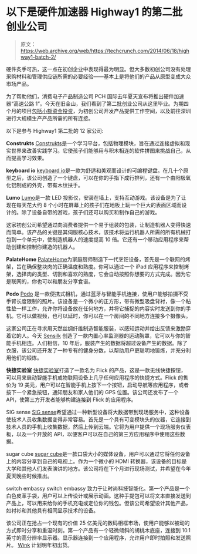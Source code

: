 # 以下是硬件加速器 Highway1 的第二批创业公司

> 原文：<https://web.archive.org/web/https://techcrunch.com/2014/06/18/highway1-batch-2/>

硬件炙手可热，这一点在初创企业中表现得最为明显。但大多数初创公司没有处理采购材料和管理供应链所需的必要经验——基本上是将他们的产品从原型变成大众市场产品。

为了帮助他们，消费电子产品制造公司 PCH 国际去年夏天宣布将推出硬件加速器“高速公路 1”。今天在旧金山，我们看到了第二批创业公司从这里毕业。为期四个月的项目[包括小额资金投资](https://web.archive.org/web/20230323204520/https://techcrunch.com/2014/05/08/highway-1-is-ramping-up-in-their-search-for-startups-with-50000/)，为初创公司开发产品提供工作空间，以及前往深圳进行大规模生产产品所需的所有连接。

以下是参与 Highway1 第二批的 12 家公司:

**Construkts**
[Construkts](https://web.archive.org/web/20230323204520/http://www.construkts.com/)是一个学习平台，包括物理模块，旨在通过连接虚拟和现实世界来改善实践学习。它使孩子们能够用与积木相连的软件拼图来挑战自己，从而提高学习效果。

**keyboard io**
[keyboard io](https://web.archive.org/web/20230323204520/http://www.keyboard.io/)是一款为舒适和美观而设计的可编程键盘。在几十个原型之后，该公司创造了一个键盘，可以在你的手指下成行排列，还有一个由阳极氧化铝制成的外壳，带有木纹扶手。

**Lumo**
[Lumo](https://web.archive.org/web/20230323204520/http://www.lumoplay.com/)是一款 LED 投影仪，安装在墙上，支持互动游戏。该设备是为了让现在每天花大约 8 个小时在屏幕上的孩子们在地板上玩一个巨大的表面区域而设计的。除了设备自带的游戏，孩子们还可以购买和制作自己的游戏。

这家初创公司希望通过向消费者提供一个易于组装的包装，让制造机器人变得快速而简单。该产品的关键是其伺服核心技术，该技术将运行机器人所需的所有机械打包到一个单元中，使制造机器人的速度提高 10 倍。它还有一个移动应用程序来帮助创建和控制你建造的机器人。

**PalateHome**
[PalateHome](https://web.archive.org/web/20230323204520/http://www.palatehome.com/)为家庭厨师制造下一代烹饪设备，首先是一个联网的烤架，旨在确保整块肉的正确温度和熟度。你可以通过一个 iPad 应用程序来控制烤架，选择肉的类型、切割和喜欢的熟度，它会自动按照你想要的方式完成。因为它是联网的，你也可以和朋友分享食谱。

**Podo**
[Podo](https://web.archive.org/web/20230323204520/http://www.mypodo.com/) 是一款便携式相机，通过蓝牙与智能手机连接，使用户能够拍摄不受手臂长度限制的照片。该设备是一个微小的正方形，带有微型吸盘背衬，像一个粘性垫一样工作，允许你将设备放在任何地方，并将它捕捉的内容实时发送到你的手机。它可以做视频，也可以延时，你可以在一个房间的不同地方连接多个摄像头。

这家公司正在寻求用天然丝绸纤维制造智能服装，以感知运动并给出反馈来激励穿着它的人。今天 [Sensilk](https://web.archive.org/web/20230323204520/http://www.sensilk.com/) 创造了一款内置心率监测器的运动胸罩，它可以与你的智能手机相连。人们相信，10 年后，服装产生的数据将超过设备产生的数据。除了衣服，该公司还开发了一种专有的健身分数，以帮助用户更聪明地锻炼，并充分利用他们的锻炼。

**快捷实验室**
[快捷实验室](https://web.archive.org/web/20230323204520/http://shortcutlabs.com/)打造了一款名为 Flick 的产品，这是一款无线快捷按钮，可以用来启动智能手机或物联网设备上几乎任何应用程序的快捷方式。Flick 的售价为 19 美元，用户可以在智能手机上按下一个按钮，启动导航等应用程序，或者按下一个紧急按钮，通知朋友和家人他们的 GPS 位置。该公司还发布了一个 API，使第三方开发者能够构建连接到 Flick 的应用程序。

SIG sense
[SIG sense](https://web.archive.org/web/20230323204520/http://www.sigsensetech.com/)希望通过一种新型设备将大数据带到现场服务中，这种设备使技术人员收集数据变得非常容易。首先是一个具有可变模块头的仪器，它连接到技术人员的手机上收集数据，然后上传到云端。它将为用户提供一个现场服务仪表板，以及一个开放的 API，以便客户可以在自己的第三方应用程序中使用这些数据。

sugar cube
[sugar cube](https://web.archive.org/web/20230323204520/https://www.getsugarcube.com/)是一款口袋大小的媒体设备，用户可以通过它将任何设备上的内容分享到自己的电视上。作为一个微小的 HDMI 转换器，该设备的目标是大学和其他人们发表演讲的地方。该公司将在下个月进行现场测试，并希望在今年夏天晚些时候推出。

switch embassy
switch embassy 致力于让时尚科技智能化。第一个产品是一个白色皮革手袋，用户可以上传设计或展示动画。这种手提包可以将文本直接发送到产品上，可以用来给你的手机充电或定位你的钱包。但该公司希望设计其他产品，如衬衫和其他具有相同显示技术的设备。

该公司正在抢占一个现有的价值 25 亿美元的数码相框市场，使用户能够以被动的方式即时分享和重温时刻。第一个产品有一个轻微倾斜的胡桃木底座，连接到 10.1 英寸的高分辨率显示器。显示器连接到一个应用程序，允许用户即时拍照和发送照片。 [Wink](https://web.archive.org/web/20230323204520/http://www.smartpictureframe.com/) 计划明年初出货。